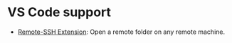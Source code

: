 # VS Code support

- [Remote-SSH Extension](./remote-ssh-extension.md): Open a remote folder on any remote machine.
 
